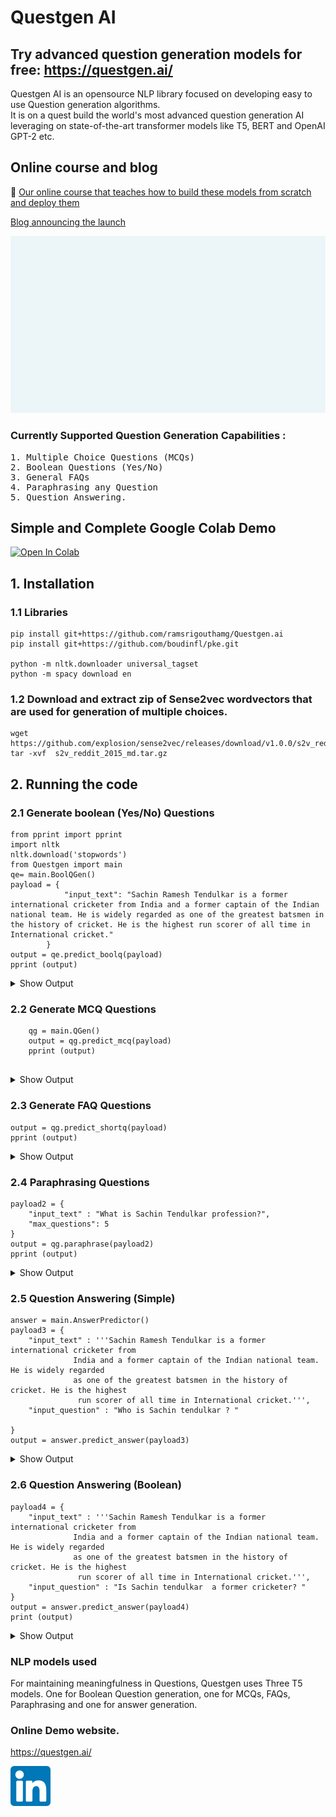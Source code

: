 # Questgen AI   <br>

## Try advanced question generation models for free:  https://questgen.ai/  


Questgen AI is an opensource NLP library focused on developing easy to use Question generation algorithms.<br>
It is on a quest build the world's most advanced question generation AI leveraging on state-of-the-art transformer models like T5, BERT and OpenAI GPT-2 etc.

## Online course and blog

 🚀 [Our online course that teaches how to build these models from scratch and deploy them](https://www.udemy.com/course/question-generation-using-natural-language-processing/?referralCode=C8EA86A28F5398CBF763)

[Blog announcing the launch](https://towardsdatascience.com/questgen-an-open-source-nlp-library-for-question-generation-algorithms-1e18067fcdc6)

<img src= './quest.gif' >

### Currently Supported Question Generation Capabilities :
<pre>
1. Multiple Choice Questions (MCQs)
2. Boolean Questions (Yes/No)
3. General FAQs
4. Paraphrasing any Question  
5. Question Answering.
</pre>

## Simple and Complete Google Colab Demo
[![Open In Colab](https://colab.research.google.com/assets/colab-badge.svg)](https://colab.research.google.com/drive/1CvgSjU48kN5jEtCU732soM723W1spGdm?usp=sharing)


## 1. Installation

### 1.1 Libraries
```
pip install git+https://github.com/ramsrigouthamg/Questgen.ai
pip install git+https://github.com/boudinfl/pke.git

python -m nltk.downloader universal_tagset
python -m spacy download en 
```
### 1.2 Download and extract zip of Sense2vec wordvectors that are used for generation of multiple choices.
```
wget https://github.com/explosion/sense2vec/releases/download/v1.0.0/s2v_reddit_2015_md.tar.gz
tar -xvf  s2v_reddit_2015_md.tar.gz
```

## 2. Running the code

### 2.1 Generate boolean (Yes/No) Questions
```
from pprint import pprint
import nltk
nltk.download('stopwords')
from Questgen import main
qe= main.BoolQGen()
payload = {
            "input_text": "Sachin Ramesh Tendulkar is a former international cricketer from India and a former captain of the Indian national team. He is widely regarded as one of the greatest batsmen in the history of cricket. He is the highest run scorer of all time in International cricket."
        }
output = qe.predict_boolq(payload)
pprint (output)
```

<details>
<summary>Show Output</summary>

```
'Boolean Questions': ['Is sachin ramesh tendulkar the highest run scorer in '
                       'cricket?',
                       'Is sachin ramesh tendulkar the highest run scorer in '
                       'cricket?',
                       'Is sachin tendulkar the highest run scorer in '
                       'cricket?']

```
</details>

### 2.2 Generate MCQ Questions
```
    qg = main.QGen()
    output = qg.predict_mcq(payload)
    pprint (output)
    
```

<details>
<summary>Show Output</summary>
            
```
    {'questions': [{'answer': 'cricketer',
                'context': 'Sachin Ramesh Tendulkar is a former international '
                           'cricketer from India and a former captain of the '
                           'Indian national team.',
                'extra_options': ['Mark Waugh',
                                  'Sharma',
                                  'Ricky Ponting',
                                  'Afridi',
                                  'Kohli',
                                  'Dhoni'],
                'id': 1,
                'options': ['Brett Lee', 'Footballer', 'International Cricket'],
                'options_algorithm': 'sense2vec',
                'question_statement': "What is Sachin Ramesh Tendulkar's "
                                      'career?',
                'question_type': 'MCQ'},
               {'answer': 'india',
                'context': 'Sachin Ramesh Tendulkar is a former international '
                           'cricketer from India and a former captain of the '
                           'Indian national team.',
                'extra_options': ['Pakistan',
                                  'South Korea',
                                  'Nepal',
                                  'Philippines',
                                  'Zimbabwe'],
                'id': 2,
                'options': ['Bangladesh', 'Indonesia', 'China'],
                'options_algorithm': 'sense2vec',
                'question_statement': 'Where is Sachin Ramesh Tendulkar from?',
                'question_type': 'MCQ'},
               {'answer': 'batsmen',
                'context': 'He is widely regarded as one of the greatest '
                           'batsmen in the history of cricket.',
                'extra_options': ['Ashwin', 'Dhoni', 'Afridi', 'Death Overs'],
                'id': 3,
                'options': ['Bowlers', 'Wickets', 'Mccullum'],
                'options_algorithm': 'sense2vec',
                'question_statement': 'What is the best cricketer?',
                'question_type': 'MCQ'}]}
```
</details> 


### 2.3 Generate FAQ Questions

```
output = qg.predict_shortq(payload)
pprint (output)
```


<details>
<summary>Show Output</summary>

 ```
 {'questions': [{'Answer': 'cricketer',
                'Question': "What is Sachin Ramesh Tendulkar's career?",
                'context': 'Sachin Ramesh Tendulkar is a former international '
                           'cricketer from India and a former captain of the '
                           'Indian national team.',
                'id': 1},
               {'Answer': 'india',
                'Question': 'Where is Sachin Ramesh Tendulkar from?',
                'context': 'Sachin Ramesh Tendulkar is a former international '
                           'cricketer from India and a former captain of the '
                           'Indian national team.',
                'id': 2},
               {'Answer': 'batsmen',
                'Question': 'What is the best cricketer?',
                'context': 'He is widely regarded as one of the greatest '
                           'batsmen in the history of cricket.',
                'id': 3}]
 }
 ```
</details>

### 2.4 Paraphrasing Questions
```
payload2 = {
    "input_text" : "What is Sachin Tendulkar profession?",
    "max_questions": 5
}
output = qg.paraphrase(payload2)
pprint (output)

```
<details>
<summary>Show Output</summary>
            
```
{'Paraphrased Questions': ["ParaphrasedTarget: What is Sachin Tendulkar's "
                           'profession?',
                           "ParaphrasedTarget: What is Sachin Tendulkar's "
                           'career?',
                           "ParaphrasedTarget: What is Sachin Tendulkar's job?",
                           'ParaphrasedTarget: What is Sachin Tendulkar?',
                           "ParaphrasedTarget: What is Sachin Tendulkar's "
                           'occupation?'],
 'Question': 'What is Sachin Tendulkar profession?'}
```
</details>

### 2.5 Question Answering (Simple)
```
answer = main.AnswerPredictor()
payload3 = {
    "input_text" : '''Sachin Ramesh Tendulkar is a former international cricketer from 
              India and a former captain of the Indian national team. He is widely regarded 
              as one of the greatest batsmen in the history of cricket. He is the highest
               run scorer of all time in International cricket.''',
    "input_question" : "Who is Sachin tendulkar ? "
    
}
output = answer.predict_answer(payload3)

```
<details>
<summary>Show Output</summary>
            
```
Sachin ramesh tendulkar is a former international cricketer from india and a former captain of the indian national team.
```
</details>

### 2.6 Question Answering (Boolean)
```
payload4 = {
    "input_text" : '''Sachin Ramesh Tendulkar is a former international cricketer from 
              India and a former captain of the Indian national team. He is widely regarded 
              as one of the greatest batsmen in the history of cricket. He is the highest
               run scorer of all time in International cricket.''',
    "input_question" : "Is Sachin tendulkar  a former cricketer? "
}
output = answer.predict_answer(payload4)
print (output)
```
<details>
<summary>Show Output</summary>
            
```
Yes, sachin tendulkar is a former cricketer.
```
</details>

### NLP models used

For maintaining meaningfulness in Questions, Questgen uses Three T5 models. One for Boolean Question generation, one for MCQs, FAQs, Paraphrasing and one for answer generation.

### Online Demo website.
https://questgen.ai/


[![Linkedin Link](linkedin.png)](https://www.linkedin.com/company/30182152/)
